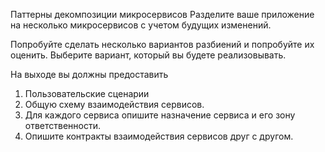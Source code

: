 Паттерны декомпозиции микросервисов
Разделите ваше приложение на несколько микросервисов с учетом будущих изменений.

Попробуйте сделать несколько вариантов разбиений и попробуйте их оценить. Выберите вариант, который вы будете реализовывать.

На выходе вы должны предоставить
1) Пользовательские сценарии
2) Общую схему взаимодействия сервисов.
3) Для каждого сервиса опишите назначение сервиса и его зону ответственности.
4) Опишите контракты взаимодействия сервисов друг с другом.